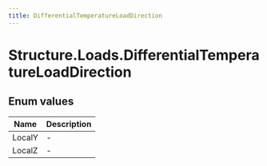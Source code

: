 ```yaml
---
title: DifferentialTemperatureLoadDirection
---
```


# Structure.Loads.DifferentialTemperatureLoadDirection



## Enum values

| Name            | Description                                                    |
|-----------------|----------------------------------------------------------------|
| LocalY |  -  |
| LocalZ |  -  |


